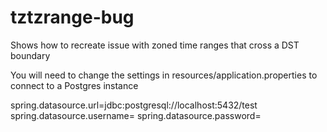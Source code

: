 # tztzrange-bug
Shows how to recreate issue with zoned time ranges that cross a DST boundary

You will need to change the settings in resources/application.properties to connect to a Postgres instance

spring.datasource.url=jdbc:postgresql://localhost:5432/test
spring.datasource.username=<your username>
spring.datasource.password=<your password>
